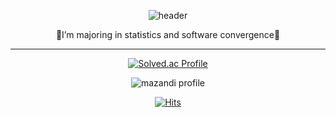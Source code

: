 <div align = center>
    
  ![header](https://capsule-render.vercel.app/api?type=waving&color=auto&height=200&section=header&text=🌼DAHEEDA🌼&fontSize=70)
  
  🍦I’m majoring in statistics and software convergence🎈
    
    
----------------------
    
    
[![Solved.ac Profile](http://mazassumnida.wtf/api/generate_badge?boj=chlek555)](https://solved.ac/chlek555)
  
![mazandi profile](http://mazandi.herokuapp.com/api?handle=chlek555&theme=dark)
  
  [![Hits](https://hits.seeyoufarm.com/api/count/incr/badge.svg?url=https%3A%2F%2Fgithub.com%2Fdaheeda&count_bg=%23A1AFFF&title_bg=%23FF6D6D&icon=twitch.svg&icon_color=%23FFFFFF&title=hits&edge_flat=false)](https://hits.seeyoufarm.com)
